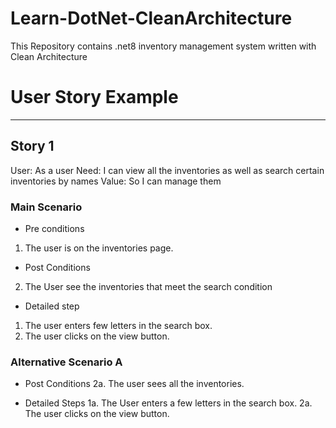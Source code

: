 # Learn-DotNet-CleanArchitecture
This Repository contains .net8 inventory management system written with Clean Architecture



# User Story Example
---------------------

## Story 1
User: As a user
Need: I can view all the inventories as well as search certain inventories by names
Value: So I can manage them

### Main Scenario

- Pre conditions
1. The user is on the inventories page.

- Post Conditions
2. The User see the inventories that meet the search condition

- Detailed step
1. The user enters few letters in the search box.
2. The user clicks on the view button.

### Alternative Scenario A
- Post Conditions
2a. The user sees all the inventories.

- Detailed Steps
1a. The User enters a few letters in the search box.
2a. The user clicks on the view button.



